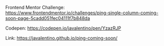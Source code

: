 Frontend Mentor Challenge: https://www.frontendmentor.io/challenges/ping-single-column-coming-soon-page-5cadd051fec04111f7b848da

Codepen: https://codepen.io/javalentino/pen/YzazRJP

Link: https://javalentino.github.io/ping-coming-soon/
